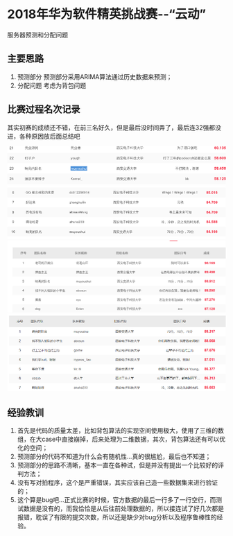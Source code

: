 # 2018年华为软件精英挑战赛--“云动”
服务器预测和分配问题

## 主要思路
1. 预测部分
预测部分采用ARIMA算法通过历史数据来预测；
2. 分配问题
考虑为背包问题

## 比赛过程名次记录
其实初赛的成绩还不错，在前三名好久，但是最后没时间弄了，最后连32强都没进，各种原因放后面总结吧

![2018年03月14日](https://raw.githubusercontent.com/JayVae/pictures/master/res/20180314.jpg)
![20180317](https://raw.githubusercontent.com/JayVae/pictures/master/res/20180317.png)
![20180318](https://raw.githubusercontent.com/JayVae/pictures/master/res/20180318.png)
![20180319](https://raw.githubusercontent.com/JayVae/pictures/master/res/20180319.png)

## 经验教训
1. 首先是代码的质量太差，比如背包算法的实现空间使用极大，使用了三维的数组，在大case中直接崩掉，后来处理为二维数据，其次，背包算法还有可以优化的空间；
2. 预测部分的代码不知道为什么会有随机性...真的很尴尬，最后也不知道；
3. 预测部分的思路不清晰，基本一直在各种试，但是并没有提出一个比较好的评判方法；
4. 没有写对拍程序，这个是严重错误，其实应该自己造一些数据集来进行验证的；
5. 这个算是bug吧...正式比赛的时候，官方数据的最后一行多了一行空行，而测试数据是没有的，而我恰恰是从后往前处理数据的，所以接连试了好几次都是报错，耽误了有限的提交次数，所以还是缺少对bug分析以及程序鲁棒性的经验。

